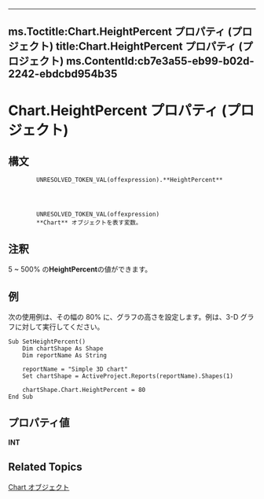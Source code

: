 
---
ms.Toctitle:Chart.HeightPercent プロパティ (プロジェクト)
title:Chart.HeightPercent プロパティ (プロジェクト)
ms.ContentId:cb7e3a55-eb99-b02d-2242-ebdcbd954b35
---
# Chart.HeightPercent プロパティ (プロジェクト)





## 構文

            UNRESOLVED_TOKEN_VAL(offexpression).**HeightPercent**




            UNRESOLVED_TOKEN_VAL(offexpression)
            **Chart** オブジェクトを表す変数。



## 注釈
5 ~ 500% の**HeightPercent**の値ができます。



## 例
次の使用例は、その幅の 80% に、グラフの高さを設定します。例は、3-D グラフに対して実行してください。

```vba
Sub SetHeightPercent()
    Dim chartShape As Shape
    Dim reportName As String
    
    reportName = "Simple 3D chart"
    Set chartShape = ActiveProject.Reports(reportName).Shapes(1)
    
    chartShape.Chart.HeightPercent = 80
End Sub
```




## プロパティ値
**INT**



## Related Topics

[Chart オブジェクト](810d4ec1-69d2-c432-b9da-57042b783b85.md)




